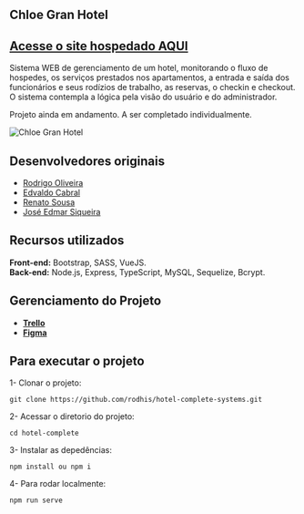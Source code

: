 ## Chloe Gran Hotel

## [Acesse o site hospedado AQUI](https://rodhis.github.io/hotel-complete-systems/)

Sistema WEB de gerenciamento de um hotel, monitorando o fluxo de hospedes, os serviços prestados nos apartamentos, a entrada e saída dos funcionários e seus rodízios de trabalho, as reservas, o checkin e checkout. O sistema contempla a lógica pela visão do usuário e do administrador.

Projeto ainda em andamento. A ser completado individualmente.

![Chloe Gran Hotel](https://i.imgur.com/L6sUJBx.png)

## Desenvolvedores originais

-   [Rodrigo Oliveira](https://github.com/rodhis)
-   [Edvaldo Cabral](https://github.com/edcabralc)
-   [Renato Sousa](https://github.com/Notare)
-   [José Edmar Siqueira](https://github.com/jesiqueira)

## Recursos utilizados

**Front-end:** Bootstrap, SASS, VueJS. <br />
**Back-end:** Node.js, Express, TypeScript, MySQL, Sequelize, Bcrypt.

## Gerenciamento do Projeto

-   [**Trello**](https://trello.com/b/Yde9XrBe/projeto-hotelaria-backend)
-   [**Figma**](https://www.figma.com/file/KxRREhZ3GBQyiFQfaX2bGC/chloe-grand-hotel?node-id=18%3A479&t=4Wzv7nAF6mdNhZox-0)

## Para executar o projeto

1- Clonar o projeto:

```
git clone https://github.com/rodhis/hotel-complete-systems.git
```

2- Acessar o diretorio do projeto:

```
cd hotel-complete
```

3- Instalar as depedências:

```
npm install ou npm i
```

4- Para rodar localmente:

```
npm run serve
```
